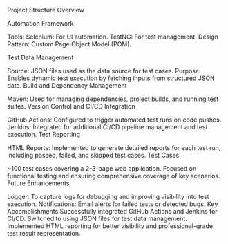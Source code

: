 Project Structure Overview

Automation Framework

Tools:
Selenium: For UI automation.
TestNG: For test management.
Design Pattern: Custom Page Object Model (POM).

Test Data Management

Source: JSON files used as the data source for test cases.
Purpose: Enables dynamic test execution by fetching inputs from structured JSON data.
Build and Dependency Management

Maven: Used for managing dependencies, project builds, and running test suites.
Version Control and CI/CD Integration

GitHub Actions: Configured to trigger automated test runs on code pushes.
Jenkins: Integrated for additional CI/CD pipeline management and test execution.
Test Reporting

HTML Reports: Implemented to generate detailed reports for each test run, including passed, failed, and skipped test cases.
Test Cases

~100 test cases covering a 2-3-page web application.
Focused on functional testing and ensuring comprehensive coverage of key scenarios.
Future Enhancements

Logger: To capture logs for debugging and improving visibility into test execution.
Notifications: Email alerts for failed tests or detected bugs.
Key Accomplishments
Successfully integrated GitHub Actions and Jenkins for CI/CD.
Switched to using JSON files for test data management.
Implemented HTML reporting for better visibility and professional-grade test result representation.
